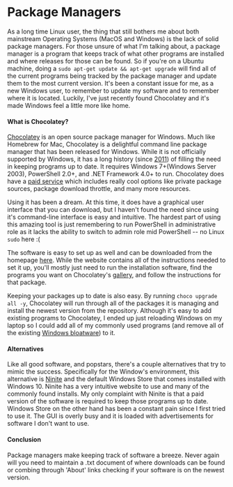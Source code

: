 # Package Managers  
As a long time Linux user, the thing that still bothers me about both mainstream Operating Systems (MacOS and Windows) is the lack of solid package managers. For those unsure of what I'm talking about, a package manager is a program that keeps track of what other programs are installed and where releases for those can be found. So if you're on a Ubuntu machine, doing a ```sudo apt-get update && apt-get upgrade``` will find all of the current programs being tracked by the package manager and update them to the most current version. It's been a constant issue for me, as a new Windows user, to remember to update my software and to remember where it is located. Luckily, I've just recently found Chocolatey and it's made Windows feel a little more like home.  
  
#### What is Chocolatey?  
[Chocolatey](https://github.com/chocolatey/choco) is an open source package manager for Windows. Much like Homebrew for Mac, Chocolatey is a delightful command line package manager that has been released for Windows. While it is not officially supported by Windows, it has a long history (since [2011](https://chocolatey.org/docs/why)) of filling the need in keeping programs up to date. It requires Windows 7+(Windows Server 2003), PowerShell 2.0+, and .NET Framework 4.0+ to run. Chocolatey does have a [paid service](https://chocolatey.org/pricing) which includes really cool options like private package sources, package download throttle, and many more resources.  
    
Using it has been a dream. At this time, it does have a graphical user interface that you can download, but I haven't found the need since using it's command-line interface is easy and intuitive. The hardest part of using this amazing tool is just remembering to run PowerShell in administrative role as it lacks the ability to switch to admin role mid PowerShell -- no Linux `sudo` here :(  
  
The software is easy to set up as well and can be downloaded from the homepage [here](https://chocolatey.org/). While the website contains all of the instructions needed to set it up, you'll mostly just need to run the installation software, find the programs you want on Chocolatey's [gallery](https://chocolatey.org/packages), and follow the instructions for that package.  
  
Keeping your packages up to date is also easy. By running ```choco upgrade all -y```, Chocolatey will run through all of the packages it is managing and install the newest version from the repository. Although it's easy to add existing programs to Chocolatey, I ended up just reloading Windows on my laptop so I could add all of my commonly used programs (and remove all of the existing [Windows bloatware](https://github.com/davidemily/DebloatWindows10)) to it.  
  
#### Alternatives  
Like all good software, and popstars, there's a couple alternatives that try to mimic the success. Specifically for the Window's environment, this alternative is [Ninite](https://ninite.com/) and the default Windows Store that comes installed with Windows 10.  Ninite has a very intuitive website to use and many of the commonly found installs. My only complaint with Ninite is that a paid version of the software is required to keep those programs up to date. Windows Store on the other hand has been a constant pain since I first tried to use it. The GUI is overly busy and it is loaded with advertisements for software I don't want to use.  
  
#### Conclusion
Package managers make keeping track of software a breeze. Never again will you need to maintain a .txt document of where downloads can be found or combing through 'About' links checking if your software is on the newest version.